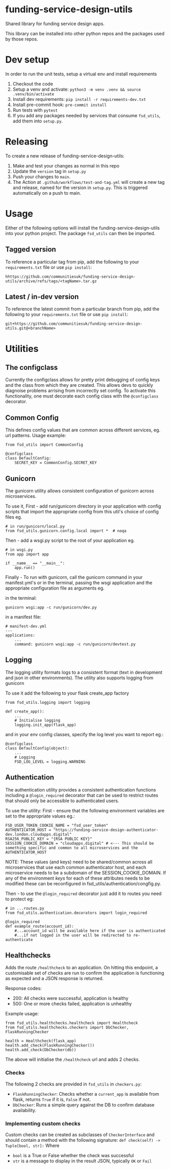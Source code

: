 # funding-service-design-utils
Shared library for funding service design apps.

This library can be installed into other python repos and the packages used by those repos.

# Dev setup
In order to run the unit tests, setup a virtual env and install requirements
1. Checkout the code
1. Setup a venv and activate: `python3 -m venv .venv && source .venv/bin/activate`
1. Install dev requirements: `pip install -r requirements-dev.txt`
1. Install pre-commit hook: `pre-commit install`
1. Run tests with `pytest`
1. If you add any packages needed by services that consume `fsd_utils`, add them into `setup.py`.

# Releasing
To create a new release of funding-service-design-utils:
1. Make and test your changes as normal in this repo
2. Update the `version` tag in `setup.py`
3. Push your changes to `main`.
4. The Action at `.github/workflows/test-and-tag.yml` will create a new tag and release, named for the version in `setup.py`. This is triggered automatically on a push to main.

# Usage
Either of the following options will install the funding-service-design-utils into your python project. The package `fsd_utils` can then be imported.
## Tagged version
To reference a particular tag from pip, add the following to your `requirements.txt` file or use `pip install`:

    hhttps://github.com/communitiesuk/funding-service-design-utils/archive/refs/tags/<tagName>.tar.gz

## Latest / in-dev version
To reference the latest commit from a particular branch from pip, add the following to your `requirements.txt` file or use `pip install`:

    git+https://github.com/communitiesuk/funding-service-design-utils.git@<branchName>

# Utilities

## The configclass
Currently the configclass allows for pretty print debugging of config keys and the class from which they are created. This allows devs to quickly diagnoise problems arrising from incorrectly set config. To activate this functionality, one must decorate each config class with the `@configclass` decorator.

## Common Config
This defines config values that are common across different services, eg. url patterns. Usage example:

```
from fsd_utils import CommonConfig

@configclass
class DefaultConfig:
    SECRET_KEY = CommonConfig.SECRET_KEY

```

## Gunicorn
The gunicorn utility allows consistent configuration of gunicorn across microservices.

To use it,
First - add run/gunicorn directory in your application with config scripts that import the appropriate config from this util's choice of config files eg.

    # in run/gunicorn/local.py
    from fsd_utils.gunicorn.config.local import *  # noqa

Then - add a wsgi.py script to the root of your application eg.

    # in wsgi.py
    from app import app

    if __name__ == "__main__":
        app.run()

Finally - To run with gunicorn, call the gunicorn command in your manifest.yml's or in the terminal, passing the wsgi application and the appropriate configuration file as arguments eg.

in the terminal:

    gunicorn wsgi:app -c run/gunicorn/dev.py

in a manifest file:

    # manifest-dev.yml
    ---
    applications:
        ...
        command: gunicorn wsgi:app -c run/gunicorn/devtest.py

## Logging
The logging utility formats logs to a consistent format (text in development and json in other environments).
The utility also supports logging from gunicorn

To use it add the following to your flask create_app factory

    from fsd_utils.logging import logging

    def create_app():
        ...
        # Initialise logging
        logging.init_app(flask_app)

and in your env config classes, specify the log level you want to report eg.:

    @configclass
    class DefaultConfig(object):
        ...
        # Logging
        FSD_LOG_LEVEL = logging.WARNING

## Authentication
The authentication utility provides a consistent authentication functions including a `@login_required` decorator that can be used to restrict routes that should only be accessible to authenticated users.

To use the utility:
First - ensure that the following environment variables are set to the appropriate values eg.:

    FSD_USER_TOKEN_COOKIE_NAME = "fsd_user_token"
    AUTHENTICATOR_HOST = "https://funding-service-design-authenticator-dev.london.cloudapps.digital"
    RSA256_PUBLIC_KEY = "{RSA PUBLIC KEY}"
    SESSION_COOKIE_DOMAIN = "cloudapps.digital" # <--- This should be something specific and common to all microservices and the AUTHENTICATOR_HOST

NOTE: These values (and keys) need to be shared/common across all microservices that use each common authenticator host, and each microservice needs to be a subdomain of the SESSION_COOKIE_DOMAIN. If any of the environment *keys* for each of these attributes needs to be modified these can be reconfigured in fsd_utils/authentication/congfig.py.

Then - to use the `@login_required` decorator just add it to routes you need to protect eg:

    # in ...routes.py
    from fsd_utils.authentication.decorators import login_required

    @login_required
    def example_route(account_id):
        #...account_id will be available here if the user is authenticated
        #...if not logged in the user will be redirected to re-authenticate

## Healthchecks
Adds the route `/healthcheck` to an application. On hitting this endpoint, a customisable set of checks are run to confirm the application is functioning as expected and a JSON response is returned.

Response codes:
- 200: All checks were successful, application is healthy
- 500: One or more checks failed, application is unhealthy

Example usage:
```
from fsd_utils.healthchecks.healthcheck import Healthcheck
from fsd_utils.healthchecks.checkers import DbChecker, FlaskRunningChecker

health = Healthcheck(flask_app)
health.add_check(FlaskRunningChecker())
health.add_check(DbChecker(db))
```
The above will initialise the `/healthcheck` url and adds 2 checks.

### Checks
The following 2 checks are provided in `fsd_utils` in `checkers.py`:
- `FlaskRunningChecker`: Checks whether a `current_app` is available from flask, returns `True` if it is, `False` if not.
- `DbChecker`: Runs a simple query against the DB to confirm database availability.

### Implementing custom checks
Custom checks can be created as subclasses of `CheckerInterface` and should contain a method with the following signature:
`def check(self) -> Tuple[bool, str]:`
Where
- `bool` is a True or False whether the check was successful
- `str` is a message to display in the result JSON, typically `OK` or `Fail`
